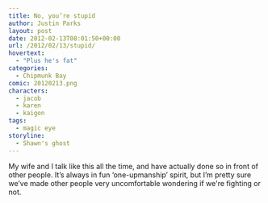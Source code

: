 ```yaml
---
title: No, you’re stupid
author: Justin Parks
layout: post
date: 2012-02-13T08:01:50+00:00
url: /2012/02/13/stupid/
hovertext:
  - "Plus he's fat"
categories:
  - Chipmunk Bay
comic: 20120213.png
characters:
  - jacob
  - karen
  - kaigon
tags:
  - magic eye
storyline:
  - Shawn's ghost
---
```

My wife and I talk like this all the time, and have actually done so in front of other people. It&#8217;s always in fun &#8216;one-upmanship&#8217; spirit, but I&#8217;m pretty sure we&#8217;ve made other people very uncomfortable wondering if we're fighting or not.